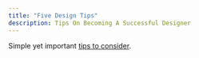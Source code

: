 ```yaml
---
title: "Five Design Tips"
description: Tips On Becoming A Successful Designer
---
```


Simple yet important [tips to consider](https://www.creativebloq.com/advice/how-to-become-design-royalty).
